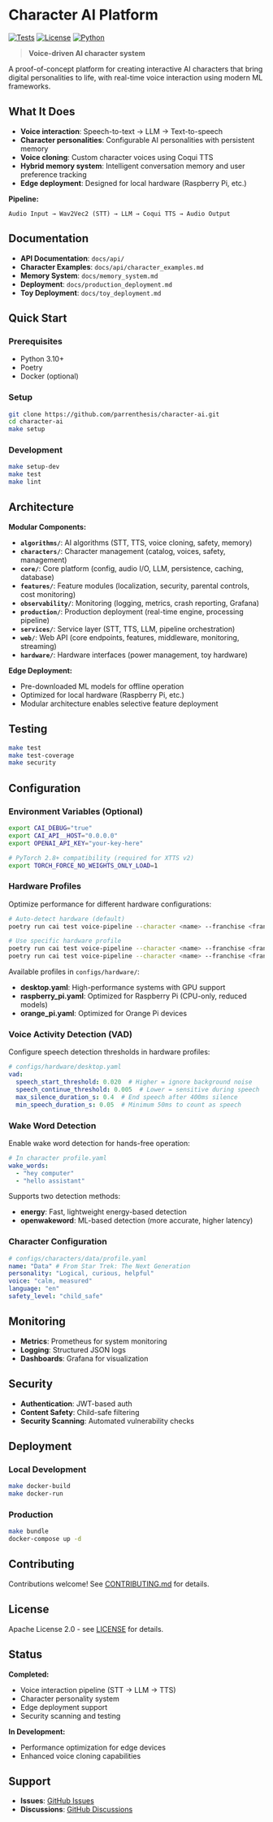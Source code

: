 # Character AI Platform

[![Tests](https://img.shields.io/badge/tests-98%20passing-green)](https://github.com/parrenthesis/character-ai/actions)
[![License](https://img.shields.io/badge/license-Apache%202.0-blue)](LICENSE)
[![Python](https://img.shields.io/badge/python-3.10%2B-blue)](https://python.org)

> **Voice-driven AI character system**

A proof-of-concept platform for creating interactive AI characters that bring digital personalities to life, with real-time voice interaction using modern ML frameworks.

## What It Does

- **Voice interaction**: Speech-to-text → LLM → Text-to-speech
- **Character personalities**: Configurable AI personalities with persistent memory
- **Voice cloning**: Custom character voices using Coqui TTS
- **Hybrid memory system**: Intelligent conversation memory and user preference tracking
- **Edge deployment**: Designed for local hardware (Raspberry Pi, etc.)

**Pipeline:**
```
Audio Input → Wav2Vec2 (STT) → LLM → Coqui TTS → Audio Output
```

## Documentation

- **API Documentation**: `docs/api/`
- **Character Examples**: `docs/api/character_examples.md`
- **Memory System**: `docs/memory_system.md`
- **Deployment**: `docs/production_deployment.md`
- **Toy Deployment**: `docs/toy_deployment.md`

## Quick Start

### Prerequisites
- Python 3.10+
- Poetry
- Docker (optional)

### Setup

```bash
git clone https://github.com/parrenthesis/character-ai.git
cd character-ai
make setup
```

### Development

```bash
make setup-dev
make test
make lint
```

## Architecture

**Modular Components:**
- **`algorithms/`**: AI algorithms (STT, TTS, voice cloning, safety, memory)
- **`characters/`**: Character management (catalog, voices, safety, management)
- **`core/`**: Core platform (config, audio I/O, LLM, persistence, caching, database)
- **`features/`**: Feature modules (localization, security, parental controls, cost monitoring)
- **`observability/`**: Monitoring (logging, metrics, crash reporting, Grafana)
- **`production/`**: Production deployment (real-time engine, processing pipeline)
- **`services/`**: Service layer (STT, TTS, LLM, pipeline orchestration)
- **`web/`**: Web API (core endpoints, features, middleware, monitoring, streaming)
- **`hardware/`**: Hardware interfaces (power management, toy hardware)

**Edge Deployment:**
- Pre-downloaded ML models for offline operation
- Optimized for local hardware (Raspberry Pi, etc.)
- Modular architecture enables selective feature deployment

## Testing

```bash
make test
make test-coverage
make security
```

## Configuration

### Environment Variables (Optional)

```bash
export CAI_DEBUG="true"
export CAI_API__HOST="0.0.0.0"
export OPENAI_API_KEY="your-key-here"

# PyTorch 2.8+ compatibility (required for XTTS v2)
export TORCH_FORCE_NO_WEIGHTS_ONLY_LOAD=1
```

### Hardware Profiles

Optimize performance for different hardware configurations:

```bash
# Auto-detect hardware (default)
poetry run cai test voice-pipeline --character <name> --franchise <franchise> --realtime

# Use specific hardware profile
poetry run cai test voice-pipeline --character <name> --franchise <franchise> --realtime --hardware desktop
poetry run cai test voice-pipeline --character <name> --franchise <franchise> --realtime --hardware raspberry_pi
```

Available profiles in `configs/hardware/`:
- **desktop.yaml**: High-performance systems with GPU support
- **raspberry_pi.yaml**: Optimized for Raspberry Pi (CPU-only, reduced models)
- **orange_pi.yaml**: Optimized for Orange Pi devices

### Voice Activity Detection (VAD)

Configure speech detection thresholds in hardware profiles:

```yaml
# configs/hardware/desktop.yaml
vad:
  speech_start_threshold: 0.020  # Higher = ignore background noise
  speech_continue_threshold: 0.005  # Lower = sensitive during speech
  max_silence_duration_s: 0.4  # End speech after 400ms silence
  min_speech_duration_s: 0.05  # Minimum 50ms to count as speech
```

### Wake Word Detection

Enable wake word detection for hands-free operation:

```yaml
# In character profile.yaml
wake_words:
  - "hey computer"
  - "hello assistant"
```

Supports two detection methods:
- **energy**: Fast, lightweight energy-based detection
- **openwakeword**: ML-based detection (more accurate, higher latency)

### Character Configuration

```yaml
# configs/characters/data/profile.yaml
name: "Data" # From Star Trek: The Next Generation
personality: "Logical, curious, helpful"
voice: "calm, measured"
language: "en"
safety_level: "child_safe"
```

## Monitoring

- **Metrics**: Prometheus for system monitoring
- **Logging**: Structured JSON logs
- **Dashboards**: Grafana for visualization

## Security

- **Authentication**: JWT-based auth
- **Content Safety**: Child-safe filtering
- **Security Scanning**: Automated vulnerability checks

## Deployment

### Local Development
```bash
make docker-build
make docker-run
```

### Production
```bash
make bundle
docker-compose up -d
```

## Contributing

Contributions welcome! See [CONTRIBUTING.md](CONTRIBUTING.md) for details.

## License

Apache License 2.0 - see [LICENSE](LICENSE) for details.

## Status

**Completed:**
- Voice interaction pipeline (STT → LLM → TTS)
- Character personality system
- Edge deployment support
- Security scanning and testing

**In Development:**
- Performance optimization for edge devices
- Enhanced voice cloning capabilities

## Support

- **Issues**: [GitHub Issues](https://github.com/parrenthesis/character-ai/issues)
- **Discussions**: [GitHub Discussions](https://github.com/parrenthesis/character-ai/discussions)
